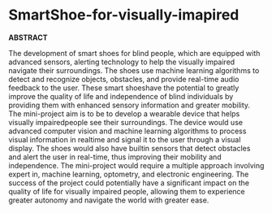 # SmartShoe-for-visually-imapired

**ABSTRACT**


The development of smart shoes for blind people, which are equipped with
advanced sensors, alerting technology to help the visually impaired navigate their
surroundings. The shoes use machine learning algorithms to detect and recognize
objects, obstacles, and provide real-time audio feedback to the user. These smart
shoeshave the potential to greatly improve the quality of life and independence of
blind individuals by providing them with enhanced sensory information and
greater mobility.
The mini-project aim is to be to develop a wearable device that helps visually
impairedpeople see their surroundings. The device would use advanced computer
vision and machine learning algorithms to process visual information in realtime
and signal it to the user through a visual display. The shoes would also have builtin sensors that detect obstacles and alert the user in real-time, thus improving their
mobility and independence. The mini-project would require a multiple approach
involving expert in, machine learning, optometry, and electronic engineering. The
success of the project could potentially have a significant impact on the quality of
life for visually impaired people, allowing them to experience greater autonomy
and navigate the world with greater ease.
